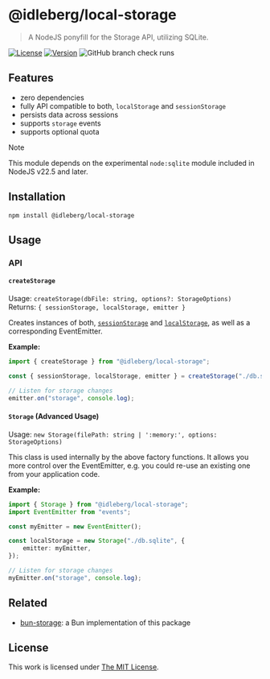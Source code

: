 # @idleberg/local-storage

> A NodeJS ponyfill for the Storage API, utilizing SQLite.

[![License](https://img.shields.io/github/license/idleberg/node-local-storage?color=blue&style=for-the-badge)](https://github.com/idleberg/node-local-storage/blob/main/LICENSE)
[![Version](https://img.shields.io/npm/v/@idleberg/local-storage?style=for-the-badge)](https://www.npmjs.org/package/@idleberg/local-storage)
![GitHub branch check runs](https://img.shields.io/github/check-runs/idleberg/node-local-storage/main?style=for-the-badge)

## Features

-   zero dependencies
-   fully API compatible to both, `localStorage` and `sessionStorage`
-   persists data across sessions
-   supports `storage` events
-   supports optional quota

> [!NOTE]
> This module depends on the experimental `node:sqlite` module included in NodeJS v22.5 and later.

## Installation

`npm install @idleberg/local-storage`

## Usage

### API

#### `createStorage`

Usage: `createStorage(dbFile: string, options?: StorageOptions)`  
Returns: `{ sessionStorage, localStorage, emitter }`

Creates instances of both, [`sessionStorage`][] and [`localStorage`][], as well as a corresponding EventEmitter.

**Example:**

```typescript
import { createStorage } from "@idleberg/local-storage";

const { sessionStorage, localStorage, emitter } = createStorage("./db.sqlite");

// Listen for storage changes
emitter.on("storage", console.log);
```

#### `Storage` (Advanced Usage)

Usage: `new Storage(filePath: string | ':memory:', options: StorageOptions)`

This class is used internally by the above factory functions. It allows you more control over the EventEmitter, e.g. you could re-use an existing one from your application code.

**Example:**

```typescript
import { Storage } from "@idleberg/local-storage";
import EventEmitter from "events";

const myEmitter = new EventEmitter();

const localStorage = new Storage("./db.sqlite", {
    emitter: myEmitter,
});

// Listen for storage changes
myEmitter.on("storage", console.log);
```

## Related

-   [bun-storage](https://www.npmjs.com/package/bun-storage): a Bun implementation of this package

## License

This work is licensed under [The MIT License](https://opensource.org/licenses/MIT).

[`localStorage`]: https://developer.mozilla.org/docs/Web/API/Window/localStorage
[`sessionStorage`]: https://developer.mozilla.org/docs/Web/API/Window/sessionStorage
